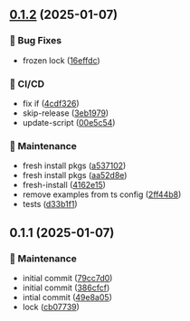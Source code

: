 

## [0.1.2](https://github.com/arshad-yaseen/pdf-to-images-browser/compare/0.1.1...0.1.2) (2025-01-07)


### 🐛 Bug Fixes

* frozen lock ([16effdc](https://github.com/arshad-yaseen/pdf-to-images-browser/commit/16effdc028d29f113a91a343d39bc4c434524526))


### 🔧 CI/CD

* fix if ([4cdf326](https://github.com/arshad-yaseen/pdf-to-images-browser/commit/4cdf3260f4682bf66bcef1c830344fdc7021c077))
* skip-release ([3eb1979](https://github.com/arshad-yaseen/pdf-to-images-browser/commit/3eb1979b2a487a22cf94af7bd43a88432d0c5775))
* update-script ([00e5c54](https://github.com/arshad-yaseen/pdf-to-images-browser/commit/00e5c548d2080e180907d1c4fcdd5cd40583f683))


### 🔧 Maintenance

* fresh install pkgs ([a537102](https://github.com/arshad-yaseen/pdf-to-images-browser/commit/a537102da17e7cec98bc31f6f3b6b05e7e6c3cf7))
* fresh install pkgs ([aa52d8e](https://github.com/arshad-yaseen/pdf-to-images-browser/commit/aa52d8eb1d52f8eadd08dd93a483bb4cea657a48))
* fresh-install ([4162e15](https://github.com/arshad-yaseen/pdf-to-images-browser/commit/4162e151bd45bf1f2a3fe2a9a3deb3f2c88b9f7b))
* remove examples from ts config ([2ff44b8](https://github.com/arshad-yaseen/pdf-to-images-browser/commit/2ff44b8fae786cae561f5cad76ce7acfaf54e7f4))
* tests ([d33b1f1](https://github.com/arshad-yaseen/pdf-to-images-browser/commit/d33b1f149459aa9162327f4eb41093c25b6a812e))

## 0.1.1 (2025-01-07)

### 🔧 Maintenance

- initial commit ([79cc7d0](https://github.com/arshad-yaseen/pdf-to-images-browser/commit/79cc7d0820f85cc00ed3dd9ebc779ee9b82d3bba))
- initial commit ([386cfcf](https://github.com/arshad-yaseen/pdf-to-images-browser/commit/386cfcfee3b8082debf464ab03931fd86a1887d3))
- intial commit ([49e8a05](https://github.com/arshad-yaseen/pdf-to-images-browser/commit/49e8a0528305743b201b8a92c1b5811e9559cc06))
- lock ([cb07739](https://github.com/arshad-yaseen/pdf-to-images-browser/commit/cb07739e8b1c509167c7a82eb66ff32a4be333a7))
